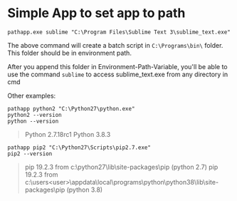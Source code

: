 # Simple App to set app to path

```
pathapp.exe sublime "C:\Program Files\Sublime Text 3\sublime_text.exe"

```

The above command will create a batch script in `C:\Programs\bin\` folder. This folder should be in environment path. 

After you append this folder in Environment-Path-Variable, you'll be able to use the command `sublime` to access sublime_text.exe from any directory in cmd


Other examples:

```
pathapp python2 "C:\Python27\python.exe"
python2 --version
python --version
```
> Python 2.7.18rc1
> Python 3.8.3


```
pathapp pip2 "C:\Python27\Scripts\pip2.7.exe"
pip2 --version
```
> pip 19.2.3 from c:\python27\lib\site-packages\pip (python 2.7)
> pip 19.2.3 from c:\users\<user>\appdata\local\programs\python\python38\lib\site-packages\pip (python 3.8)
